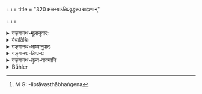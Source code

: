 +++
title = "320 क्षत्रस्याऽतिप्रवृद्धस्य ब्राह्मणान्"

+++

<details><summary>गङ्गानथ-मूलानुवादः</summary>

When the Kṣatriya shall become too over-bearing in every way towards Brāhmaṇas, the Brāhmaṇa himself shall be their restraining influence; as the Kṣatriya has his source in the Brāhmaṇa.—320
</details>

<details><summary>मेधातिथिः</summary>

**क्षत्रियस्य ब्राह्मणान् प्रति** बाधितुं प्रवृत्तस्य ब्राह्मणा एव **संनियन्तारः** । श्रीमदावलिप्ता व्यवस्थाभङ्गेन[^७७५] वर्तमानाः क्षत्रिया जपहोमादिशापादिना ब्राह्मणैर् मार्गे व्यवस्थाप्यन्ते । अत्र हेतुः- **क्षत्रं ब्रह्मसंभवम्** । ब्राह्मणजातेः सकाशात् क्षत्रियाणां संभवः । अत्रार्थवाद एवायम् ॥ ९.३२० ॥


[^७७५]:
     M G: -liptāvasthābhaṅgena

_<u>ननु</u> यो यस्योत्पत्तिहेतुर् नासौ तस्य नाशकः । <u>नैवम्</u> ।_
</details>

<details><summary>गङ्गानथ-भाष्यानुवादः</summary>

When a *Kṣatriya* tries to injure a Brāhmaṇa, ho shall be restrained by the *Brāhmaṇas* themselves. Being puffed up through wealth-born arrogance, when *Kṣatriyas* are apt to overstep all bounds of propriety, they are brought back to the right path by *Brāhmaṇas*, through prayers, offerings and curses.

The reason is—‘*Because the Kṣatriya has his source in the Brāhmaṇa*.’ The *Kṣatriyas* were born from the *Brāhmaṇa* caste.

The question arising—“How can one who is the source of another become his destroyer?”—the answer is supplied by the next verse.—(320)
</details>

<details><summary>गङ्गानथ-टिप्पन्यः</summary>

This verse is found in the Mahābhārata 12.78.28.

This verse is quoted in *Vīramitrodaya* (Rājantti, p. 152).
</details>

<details><summary>गङ्गानथ-तुल्य-वाक्यानि</summary>

**(verses 9.313-322)  
**

See Comparative notes for [Verse 9.313].
</details>

<details><summary>Bühler</summary>

320	When the Kshatriyas become in any way overbearing towards the Brahmanas, the Brahmanas themselves shall duly restrain them; for the Kshatriyas sprang from the Brahmanas.
</details>
